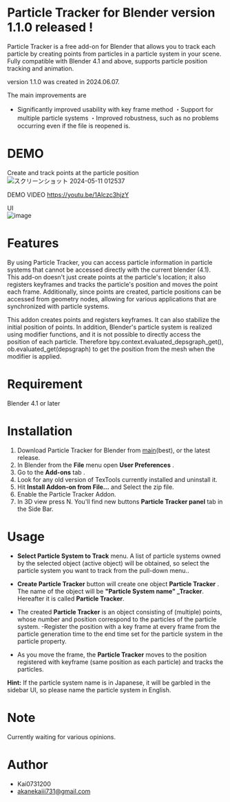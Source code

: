 # Particle Tracker for Blender version 1.1.0 released !

Particle Tracker is a free add-on for Blender that allows you to track each particle by creating points from particles in a particle system in your scene. Fully compatible with Blender 4.1 and above, supports particle position tracking and animation.

version 1.1.0 was created in 2024.06.07.

The main improvements are
- Significantly improved usability with key frame method
・Support for multiple particle systems
・Improved robustness, such as no problems occurring even if the file is reopened
is.

# DEMO
Create and track points at the particle position  
![スクリーンショット 2024-05-11 012537](https://github.com/Kai0731200/Particle-Tracker/assets/74250530/71382067-9e55-4d9a-80c8-a1b3add19413)

DEMO VIDEO 
https://youtu.be/1Alczc3hjzY

UI  
![image](https://github.com/Kai0731200/Particle-Tracker/assets/74250530/109bae0d-84c1-4a99-9ba5-030911e1a848)


# Features

By using Particle Tracker, you can access particle information in particle systems that cannot be accessed directly with the current blender (4.1).
This add-on doesn't just create points at the particle's location; it also registers keyframes and tracks the particle's position and moves the point each frame.
Additionally, since points are created, particle positions can be accessed from geometry nodes, allowing for various applications that are synchronized with particle systems.

This addon creates points and registers keyframes.
It can also stabilize the initial position of points.
In addition, Blender's particle system is realized using modifier functions, and it is not possible to directly access the position of each particle.
Therefore
bpy.context.evaluated_depsgraph_get(), ob.evaluated_get(depsgraph)
to get the position from the mesh when the modifier is applied.

# Requirement

Blender 4.1 or later

# Installation

1. Download Particle Tracker for Blender from [main](https://github.com/Kai0731200/Particle-Tracker/archive/refs/heads/main.zip)(best), or the latest release.
2. In Blender from the **File** menu open **User Preferences** .
3. Go to the **Add-ons** tab .
4. Look for any old version of TexTools currently installed and uninstall it.
5. Hit **Install Addon-on from File...** and Select the zip file.
6. Enable the Particle Tracker Addon.
7. In 3D view press N. You'll find new buttons **Particle Tracker panel** tab in the Side Bar.

# Usage
- **Select Particle System to Track** menu.
A list of particle systems owned by the selected object (active object) will be obtained, so select the particle system you want to track from the pull-down menu..

- **Create Particle Tracker** button will create one object **Particle Tracker** .
The name of the object will be **"Particle System name" _Tracker**. Hereafter it is called **Particle Tracker**.
- The created **Particle Tracker** is an object consisting of (multiple) points, whose number and position correspond to the particles of the particle system.
-Register the position with a key frame at every frame from the particle generation time to the end time set for the particle system in the particle property.
- As you move the frame, the **Particle Tracker** moves to the position registered with keyframe (same position as each particle) and tracks the particles.


**Hint:**
If the particle system name is in Japanese, it will be garbled in the sidebar UI, so please name the particle system in English.

# Note
Currently waiting for various opinions.


# Author
* Kai0731200
* akanekaiii731@gmail.com
